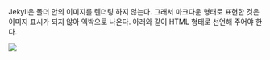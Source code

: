 Jekyll은 폴더 안의 이미지를 렌더링 하지 않는다.
그래서 마크다운 형태로 표현한 것은 이미지 표시가 되지 않아 엑박으로 나온다.
아래와 같이 HTML 형태로 선언해 주어야 한다.

<img src = "{{site.baseurl}}/Attached Files/image-name.png"/>